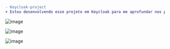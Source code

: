 ```diff

- Keycloak-project
+ Estou desenvolvendo esse projeto em Keycloak para me aprofundar nos protocolos OAuth 2.0 e OpenID Connect.
```

![image](https://github.com/user-attachments/assets/3dca6a3b-a36b-4c04-868b-5bfecb2cc6dc)

![image](https://github.com/user-attachments/assets/d6e55c93-2832-42a5-adf6-fd478ce7db5c)

![image](https://github.com/user-attachments/assets/ae7d4d92-d67e-4dad-ad68-8b702f4287ff)



